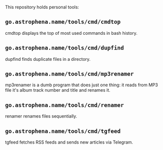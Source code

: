 This repository holds personal tools:

## `go.astrophena.name/tools/cmd/cmdtop`

cmdtop displays the top of most used commands in bash history.

## `go.astrophena.name/tools/cmd/dupfind`

dupfind finds duplicate files in a directory.

## `go.astrophena.name/tools/cmd/mp3renamer`

mp3renamer is a dumb program that does just one thing: it reads from MP3 file it's album track number and title and renames it.

## `go.astrophena.name/tools/cmd/renamer`

renamer renames files sequentially.

## `go.astrophena.name/tools/cmd/tgfeed`

tgfeed fetches RSS feeds and sends new articles via Telegram.
